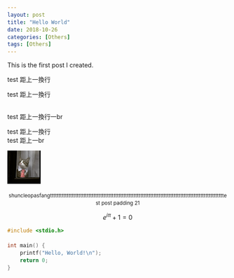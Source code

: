 ```yaml
---
layout: post
title: "Hello World"
date: 2018-10-26
categories: [Others]
tags: [Others]
---
```


This is the first post I created.

test 距上一換行

test 距上一換行

<br>
test 距上一換行一br

test 距上一換行
<br>
test 距上一br

<img src="/assets/images/hello-world/shuncleopasfang.jpg" style="width: 15%;" alt="shuncleopasfang" /><center><small>shuncleopasfangttttttttttttttttttttttttttttttttttttttttttttttttttttttttttttttttttttttttttttttttttttttttttttttttttttttttest post padding 21</small></center>

$$
e^{i\pi} + 1 = 0
$$

```c
#include <stdio.h>

int main() {
    printf("Hello, World!\n");
    return 0;
}
```
